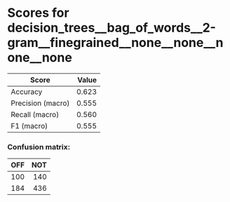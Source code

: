 # Scores for decision_trees__bag_of_words__2-gram__finegrained__none__none__none__none
|      Score      |Value|
|-----------------|----:|
|Accuracy         |0.623|
|Precision (macro)|0.555|
|Recall (macro)   |0.560|
|F1 (macro)       |0.555|

### Confusion matrix:
|OFF|NOT|
|--:|--:|
|100|140|
|184|436|
